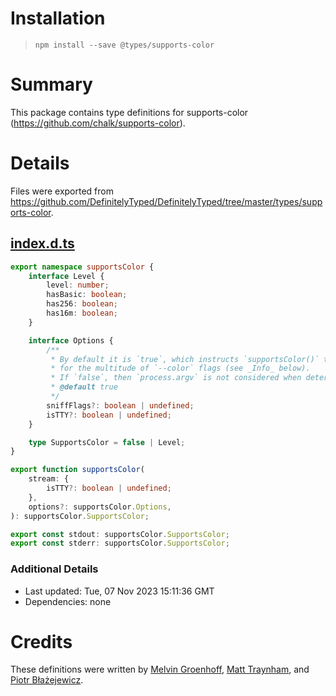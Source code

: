 # Installation
> `npm install --save @types/supports-color`

# Summary
This package contains type definitions for supports-color (https://github.com/chalk/supports-color).

# Details
Files were exported from https://github.com/DefinitelyTyped/DefinitelyTyped/tree/master/types/supports-color.
## [index.d.ts](https://github.com/DefinitelyTyped/DefinitelyTyped/tree/master/types/supports-color/index.d.ts)
````ts
export namespace supportsColor {
    interface Level {
        level: number;
        hasBasic: boolean;
        has256: boolean;
        has16m: boolean;
    }

    interface Options {
        /**
         * By default it is `true`, which instructs `supportsColor()` to sniff `process.argv`
         * for the multitude of `--color` flags (see _Info_ below).
         * If `false`, then `process.argv` is not considered when determining color support.
         * @default true
         */
        sniffFlags?: boolean | undefined;
        isTTY?: boolean | undefined;
    }

    type SupportsColor = false | Level;
}

export function supportsColor(
    stream: {
        isTTY?: boolean | undefined;
    },
    options?: supportsColor.Options,
): supportsColor.SupportsColor;

export const stdout: supportsColor.SupportsColor;
export const stderr: supportsColor.SupportsColor;

````

### Additional Details
 * Last updated: Tue, 07 Nov 2023 15:11:36 GMT
 * Dependencies: none

# Credits
These definitions were written by [Melvin Groenhoff](https://github.com/mgroenhoff), [Matt Traynham](https://github.com/mtraynham), and [Piotr Błażejewicz](https://github.com/peterblazejewicz).
